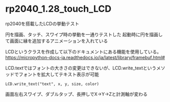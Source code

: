 # rp2040_1.28_touch_LCD

rp2040を搭載したLCDの挙動テスト

円を描画、タッチ、スワイプ時の挙動を一通りテストした
起動時に円を描画して画面に縁を追加するアニメーションを入れている

LCDというクラスを作成して以下のドキュメントにある機能を使用している。
https://micropython-docs-ja.readthedocs.io/ja/latest/library/framebuf.html#

LCD.textではフォントの大きさの変更はできないが、LCD.write_textというメソッドでフォントを拡大してテキスト表示が可能

```
LCD.write_text("text", x, y, size, color)
```

画面左右スワイプ、ダブルタップ、長押しでX→Y→Zと計測軸が変わる
